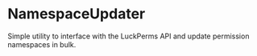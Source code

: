 # NamespaceUpdater

Simple utility to interface with the LuckPerms API and update permission namespaces in bulk.
